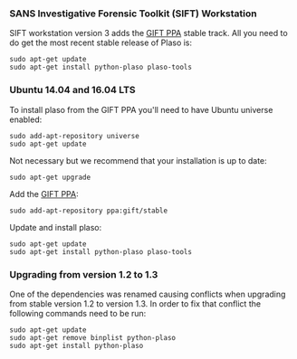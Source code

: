 ### SANS Investigative Forensic Toolkit (SIFT) Workstation

SIFT workstation version 3 adds the [GIFT PPA](https://launchpad.net/~gift) stable track. All you need to do get the most recent stable release of Plaso is:
```
sudo apt-get update
sudo apt-get install python-plaso plaso-tools
```

### Ubuntu 14.04 and 16.04 LTS

To install plaso from the GIFT PPA you'll need to have Ubuntu universe enabled:

```
sudo add-apt-repository universe
sudo apt-get update
```

Not necessary but we recommend that your installation is up to date:

```
sudo apt-get upgrade
```

Add the [GIFT PPA](https://launchpad.net/~gift):
```
sudo add-apt-repository ppa:gift/stable
```

Update and install plaso:
```
sudo apt-get update
sudo apt-get install python-plaso plaso-tools
```

### Upgrading from version 1.2 to 1.3

One of the dependencies was renamed causing conflicts when upgrading from stable version 1.2 to version 1.3. In order to fix that conflict the following commands need to be run:
```
sudo apt-get update
sudo apt-get remove binplist python-plaso
sudo apt-get install python-plaso
```

